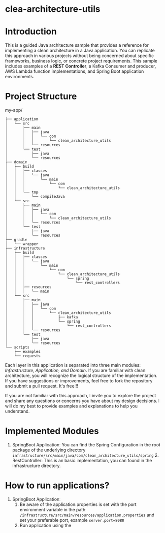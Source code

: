 # clea-architecture-utils

# **Introduction**
This is a guided Java architecture sample that provides a reference for implementing a clean architecture in a Java application. You can replicate this approach in various projects without being concerned about specific frameworks, business logic, or concrete project requirements. This sample includes examples of a **REST Controller**, a Kafka Consumer and producer, AWS Lambda function implementations, and Spring Boot application environments.

# **Project Structure**
my-app/
```
├── application
│   └── src
│       ├── main
│       │   ├── java
│       │   │   └── com
│       │   │       └── clean_architecture_utils
│       │   └── resources
│       └── test
│           ├── java
│           └── resources
├── domain
│   ├── build
│   │   ├── classes
│   │   │   └── java
│   │   │       └── main
│   │   │           └── com
│   │   │               └── clean_architecture_utils
│   │   └── tmp
│   │       └── compileJava
│   └── src
│       ├── main
│       │   ├── java
│       │   │   └── com
│       │   │       └── clean_architecture_utils
│       │   └── resources
│       └── test
│           ├── java
│           └── resources
├── gradle
│   └── wrapper
├── infrastructure
│   ├── build
│   │   ├── classes
│   │   │   └── java
│   │   │       └── main
│   │   │           └── com
│   │   │               └── clean_architecture_utils
│   │   │                   └── spring
│   │   │                       └── rest_controllers
│   │   ├── resources
│   │   │   └── main
│   └── src
│       ├── main
│       │   ├── java
│       │   │   └── com
│       │   │       └── clean_architecture_utils
│       │   │           ├── kafka
│       │   │           └── spring
│       │   │               └── rest_controllers
│       │   └── resources
│       └── test
│           ├── java
│           └── resources
└── scripts
    ├── examples
    └── requests
```
Each layer in this application is separated into three main modules: _Infrastructure, Application, and Domain_. If you are familiar with clean architecture, you will recognize the logical structure of the implementation. If you have suggestions or improvements, feel free to fork the repository and submit a pull request. It's free!!!

If you are not familiar with this approach, I invite you to explore the project and share any questions or concerns you have about my design decisions. I will do my best to provide examples and explanations to help you understand.
# **Implemented Modules**
1. SpringBoot Application: You can find the Spring Configuration in the root package of the underlying directory `infrastructure/src/main/java/com/clean_architecture_utils/spring`
	2. RestController: This is an basic implementation, you can found in the infrastructure directory.

# **How to run applications?**
1. SpringBoot Application: 
	1. Be aware of the application.properties is set with the port environment variable in the path: `/infrastructure/src/main/resources/application.properties` and set your preferable port, example `server.port=8080` 
	2. Run application using the